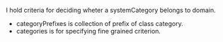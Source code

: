 I hold criteria for deciding wheter a systemCategory belongs to domain. 
- categoryPrefixes is collection of prefix of class category.
- categories is for specifying fine grained criterion.
